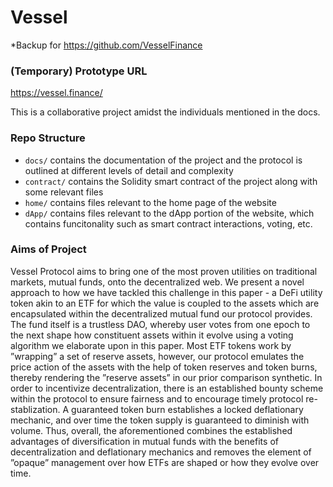 # Vessel

*Backup for https://github.com/VesselFinance

### (Temporary) Prototype URL

https://vessel.finance/

This is a collaborative project amidst the individuals mentioned in the docs.

### Repo Structure

- `docs/` contains the documentation of the project and the protocol is outlined at different levels of detail and complexity
- `contract/` contains the Solidity smart contract of the project along with some relevant files
- `home/` contains files relevant to the home page of the website
- `dApp/` contains files relevant to the dApp portion of the website, which contains funcitonality such as smart contract interactions, voting, etc.

### Aims of Project

Vessel Protocol aims to bring one of the most proven utilities on traditional markets, mutual funds, onto the decentralized web. We present a novel approach to how we have tackled this challenge in this paper - a DeFi utility token akin to an ETF for which the value is coupled to the assets which are encapsulated within the decentralized mutual fund our protocol provides. The fund itself is a trustless DAO, whereby user votes from one epoch to the next shape how constituent assets within it evolve using a voting algorithm we elaborate upon in this paper. Most ETF tokens work by ”wrapping” a set of reserve assets, however, our protocol emulates the price action of the assets with the help of token reserves and token burns, thereby rendering the ”reserve assets” in our prior comparison synthetic. In order to incentivize decentralization, there is an established bounty scheme within the protocol to ensure fairness and to encourage timely protocol re-stablization. A guaranteed token burn establishes a locked deflationary mechanic, and over time the token supply is guaranteed to diminish with volume. Thus, overall, the aforementioned combines the established advantages of diversification in mutual funds with the benefits of decentralization and deflationary mechanics and removes the element of ”opaque” management over how ETFs are shaped or how they evolve over time.  
